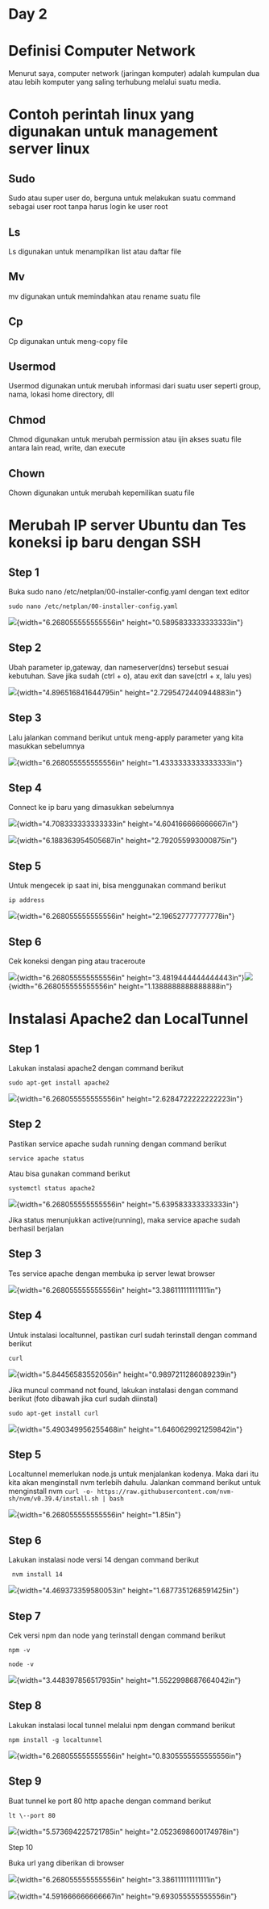 # Day 2

# Definisi Computer Network

Menurut saya, computer network (jaringan komputer) adalah kumpulan dua
atau lebih komputer yang saling terhubung melalui suatu media.

# Contoh perintah linux yang digunakan untuk management server linux

## Sudo

Sudo atau super user do, berguna untuk melakukan suatu command sebagai
user root tanpa harus login ke user root

## Ls

Ls digunakan untuk menampilkan list atau daftar file

## Mv

mv digunakan untuk memindahkan atau rename suatu file

## Cp

Cp digunakan untuk meng-copy file

## Usermod

Usermod digunakan untuk merubah informasi dari suatu user seperti group,
nama, lokasi home directory, dll

## Chmod

Chmod digunakan untuk merubah permission atau ijin akses suatu file
antara lain read, write, dan execute

## Chown

Chown digunakan untuk merubah kepemilikan suatu file

# Merubah IP server Ubuntu dan Tes koneksi ip baru dengan SSH

## Step 1

Buka sudo nano /etc/netplan/00-installer-config.yaml dengan text editor

`sudo nano /etc/netplan/00-installer-config.yaml`

![](./images/media/image1.png){width="6.268055555555556in"
height="0.5895833333333333in"}

## Step 2

Ubah parameter ip,gateway, dan nameserver(dns) tersebut sesuai
kebutuhan. Save jika sudah (ctrl + o), atau exit dan save(ctrl + x, lalu
yes)

![](./images/media/image2.png){width="4.896516841644795in"
height="2.7295472440944883in"}

## Step 3

Lalu jalankan command berikut untuk meng-apply parameter yang kita
masukkan sebelumnya

![](./images/media/image3.png){width="6.268055555555556in"
height="1.4333333333333333in"}

## Step 4

Connect ke ip baru yang dimasukkan sebelumnya

![](./images/media/image4.png){width="4.708333333333333in"
height="4.604166666666667in"}

![](./images/media/image5.png){width="6.188363954505687in"
height="2.792055993000875in"}

## Step 5

Untuk mengecek ip saat ini, bisa menggunakan command berikut

`ip address`

![](./images/media/image6.png){width="6.268055555555556in"
height="2.196527777777778in"}

## Step 6

Cek koneksi dengan ping atau traceroute

![](./images/media/image7.png){width="6.268055555555556in"
height="3.4819444444444443in"}![](./images/media/image8.png){width="6.268055555555556in"
height="1.1388888888888888in"}

# Instalasi Apache2 dan LocalTunnel

## Step 1

Lakukan instalasi apache2 dengan command berikut

`sudo apt-get install apache2`

![](./images/media/image9.png){width="6.268055555555556in"
height="2.6284722222222223in"}

## Step 2

Pastikan service apache sudah running dengan command berikut

`service apache status`

Atau bisa gunakan command berikut

`systemctl status apache2`

![](./images/media/image10.png){width="6.268055555555556in"
height="5.639583333333333in"}

Jika status menunjukkan active(running), maka service apache sudah
berhasil berjalan

## Step 3

Tes service apache dengan membuka ip server lewat browser

![](./images/media/image11.png){width="6.268055555555556in"
height="3.386111111111111in"}

## Step 4

Untuk instalasi localtunnel, pastikan curl sudah terinstall dengan
command berikut

`curl`

![](./images/media/image12.png){width="5.84456583552056in"
height="0.9897211286089239in"}

Jika muncul command not found, lakukan instalasi dengan command berikut
(foto dibawah jika curl sudah diinstal)

`sudo apt-get install curl`

![](./images/media/image13.png){width="5.490349956255468in"
height="1.6460629921259842in"}

## Step 5

Localtunnel memerlukan node.js untuk menjalankan kodenya. Maka dari itu
kita akan menginstall nvm terlebih dahulu. Jalankan command berikut
untuk menginstall nvm
`curl -o- https://raw.githubusercontent.com/nvm-sh/nvm/v0.39.4/install.sh | bash`

![](./images/media/image14.png){width="6.268055555555556in"
height="1.85in"}

## Step 6

Lakukan instalasi node versi 14 dengan command berikut

` nvm install 14`

![](./images/media/image15.png){width="4.469373359580053in"
height="1.6877351268591425in"}

## Step 7

Cek versi npm dan node yang terinstall dengan command berikut

`npm -v`

`node -v`

![](./images/media/image16.png){width="3.448397856517935in"
height="1.5522998687664042in"}

## Step 8

Lakukan instalasi local tunnel melalui npm dengan command berikut

`npm install -g localtunnel`

![](./images/media/image17.png){width="6.268055555555556in"
height="0.8305555555555556in"}

## Step 9

Buat tunnel ke port 80 http apache dengan command berikut

`lt \--port 80`

![](./images/media/image18.png){width="5.573694225721785in"
height="2.0523698600174978in"}

Step 10

Buka url yang diberikan di browser

![](./images/media/image19.png){width="6.268055555555556in"
height="3.386111111111111in"}

![](./images/media/image20.jpeg){width="4.591666666666667in"
height="9.693055555555556in"}
